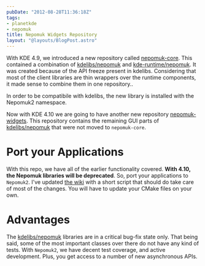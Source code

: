 ```yaml
---
pubDate: "2012-08-28T11:36:18Z"
tags:
- planetkde
- nepomuk
title: Nepomuk Widgets Repository
layout: "@layouts/BlogPost.astro"
---
```


With KDE 4.9, we introduced a new repository called [nepomuk-core][].
This contained a combination of [kdelibs/nepomuk][] and
[kde-runtime/nepomuk][]. It was created because of the API freeze
present in kdelibs. Considering that most of the client libraries are
thin wrappers over the runtime components, it made sense to combine them
in one repository..

In order to be compatibile with kdelibs, the new library is installed
with the Nepomuk2 namespace.

Now with KDE 4.10 we are going to have another new repository
[nepomuk-widgets][]. This repository contains the remaining GUI parts of
[kdelibs/nepomuk][] that were not moved to `nepomuk-core`.

Port your Applications
======================

With this repo, we have all of the earlier functionality covered. **With
4.10, the Nepomuk libraries will be deprecated**. So, port your
applications to `Nepomuk2`. I've updated [the wiki][] with a short
script that should do take care of most of the changes. You will have to
update your CMake files on your own.

Advantages
==========

The [kdelibs/nepomuk][] libraries are in a critical bug-fix state only.
That being said, some of the most important classes over there do not
have any kind of tests. With `Nepomuk2`, we have decent test coverage,
and active development. Plus, you get access to a number of new
asynchronous APIs.

  [nepomuk-core]: https://projects.kde.org/projects/kde/kdelibs/nepomuk-core
  [kdelibs/nepomuk]: https://projects.kde.org/projects/kde/kdelibs/repository/revisions/master/show/nepomuk
  [kde-runtime/nepomuk]: https://projects.kde.org/projects/kde/kde-runtime/repository/revisions/master/show/nepomuk
  [nepomuk-widgets]: https://projects.kde.org/projects/kde/kdelibs/nepomuk-widgets
  [the wiki]: http://techbase.kde.org/Projects/Nepomuk/Nepomuk2Port
